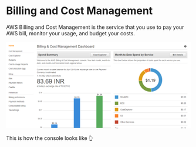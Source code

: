 # Billing and Cost Management

AWS Billing and Cost Management is the service that you use to pay your AWS bill, monitor your usage, and budget your costs.

![](../../.gitbook/assets/image%20%2833%29.png)

This is how the console looks like 👆 





